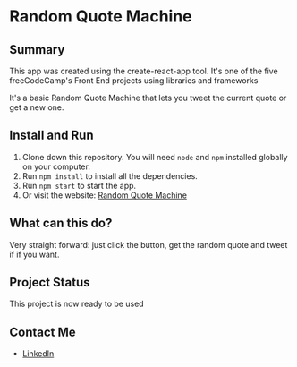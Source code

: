 # Random Quote Machine

## Summary
This app was created using the create-react-app tool. It's one of the five freeCodeCamp's Front End projects using libraries and frameworks

It's a basic Random Quote Machine that lets you tweet the current quote or get a new one.

## Install and Run
1. Clone down this repository. You will need `node` and `npm` installed globally on your computer.
2. Run `npm install` to install all the dependencies.
3. Run `npm start` to start the app.
4. Or visit the website: [Random Quote Machine](https://gusvianadev.github.io/fcc-random-quote-machine/)

## What can this do?
Very straight forward: just click the button, get the random quote and tweet if if you want.

## Project Status
This project is now ready to be used

## Contact Me
-   [LinkedIn](https://www.linkedin.com/in/gus-viana-dev/)
